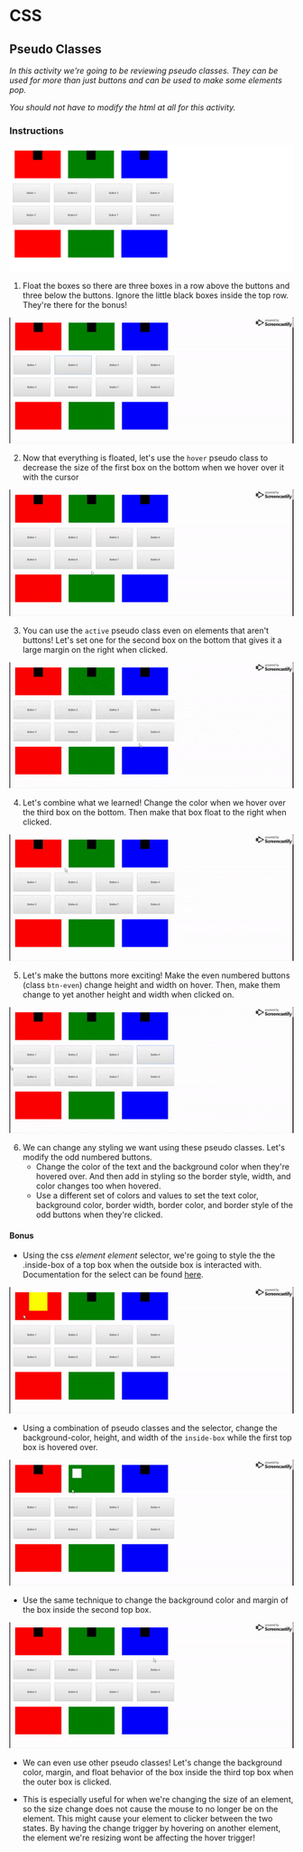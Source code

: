 # CSS

## Pseudo Classes

_In this activity we're going to be reviewing pseudo classes. They can be used for more than just buttons and can be used to make some elements pop._

_You should not have to modify the html at all for this activity._

### Instructions

![Float](images/01.png)

1. Float the boxes so there are three boxes in a row above the buttons and three below the buttons. Ignore the little black boxes inside the top row. They're there for the bonus!

![Bottom 1](images/02.gif)

2. Now that everything is floated, let's use the `hover` pseudo class to decrease the size of the first box on the bottom when we hover over it with the cursor

![Bottom 2](images/03.gif)

3. You can use the `active` pseudo class even on elements that aren't buttons! Let's set one for the second box on the bottom that gives it a large margin on the right when clicked.

![Bottom 3](images/04.gif)

4. Let's combine what we learned! Change the color when we hover over the third box on the bottom. Then make that box float to the right when clicked.

![Even Buttons](images/05.gif)

5. Let's make the buttons more exciting! Make the even numbered buttons (class `btn-even`) change height and width on hover. Then, make them change to yet another height and width when clicked on.

![Odd Buttons](images/06.gif)

6. We can change any styling we want using these pseudo classes. Let's modify the odd numbered buttons. 
    * Change the color of the text and the background color when they're hovered over. And then add in styling so the border style, width, and color changes too when hovered. 
    * Use a different set of colors and values to set the text color, background color, border width, border color, and border style of the odd buttons when they're clicked.

#### Bonus ####
* Using the css *element element* selector, we're going to style the the .inside-box of a top box when the outside box is interacted with. Documentation for the select can be found [here](https://www.w3schools.com/cssref/sel_element_element.asp).

![1st Top Box](images/07.gif)

* Using a combination of pseudo classes and the selector, change the background-color, height, and width of the `inside-box` while the first top box is hovered over.

![2nd Top Box](images/08.gif)

* Use the same technique to change the background color and margin of the box inside the second top box.

![3rd Top Box](images/09.gif)

* We can even use other pseudo classes! Let's change the background color, margin, and float behavior of the box inside the third top box when the outer box is clicked.

* This is especially useful for when we're changing the size of an element, so the size change does not cause the mouse to no longer be on the element. This might cause your element to clicker between the two states. By having the change trigger by hovering on another element, the element we're resizing wont be affecting the hover trigger!